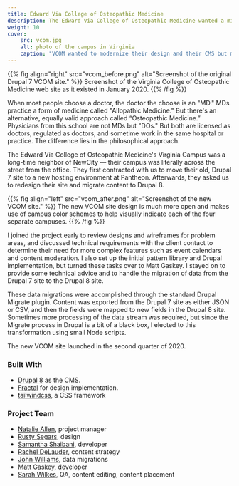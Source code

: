 ```yaml
---
title: Edward Via College of Osteopathic Medicine
description: The Edward Via College of Osteopathic Medicine wanted a migration from Drupal 7 to Drupal 8 … and to bring most of the existing content with them.
weight: 10
cover: 
    src: vcom.jpg
    alt: photo of the campus in Virginia
    caption: "VCOM wanted to modernize their design and their CMS but maintain most of the content and existing structure."
---
```


{{% fig align="right" src="vcom_before.png" alt="Screenshot of the original Drupal 7 VCOM site." %}}
  Screenshot of the Virginia College of Osteopathic Medicine web site as it existed in January 2020.
{{% /fig %}}

When most people choose a doctor, the doctor the choose is an "MD." MDs practice a form of medicine called "Allopathic Medicine." But there's an alternative, equally valid approach called “Osteopathic Medicine.” Physicians from this school are not MDs but "DOs." But both are licensed as doctors, regulated as doctors, and sometime work in the same hospital or practice. The difference lies in the philosophical approach. 

The Edward Via College of Osteopathic Medicine's Virginia Campus was a long-time neighbor of NewCity — their campus was literally across the street from the office. They first contracted with us to move their old, Drupal 7 site to a new hosting environment at Pantheon. Afterwards, they asked us to redesign their site and migrate content to Drupal 8. 

{{% fig align="left" src="vcom_after.png" alt="Screenshot of the new VCOM site." %}}
  The new VCOM site design is much more open and makes use of campus color schemes to help visually indicate each of the four separate campuses.
{{% /fig %}}

I joined the project early to review designs and wireframes for problem areas, and discussed technical requirements with the client contact to determine their need for more complex features such as event calendars and content moderation. I also set up the initial pattern library and Drupal implementation, but turned these tasks over to Matt Gaskey. I stayed on to provide some technical advice and to handle the migration of data from the Drupal 7 site to the Drupal 8 site. 

These data migrations were accomplished through the standard Drupal Migrate plugin. Content was exported from the Drupal 7 site as either JSON or CSV, and then the fields were mapped to new fields in the Drupal 8 site. Sometimes more processing of the data stream was required, but since the Migrate process in Drupal is a bit of a black box, I elected to this transformation using small Node scripts. 

The new VCOM site launched in the second quarter of 2020.


### Built With

- [Drupal 8](http://www.drupal.org) as the CMS.
- [Fractal](https://fractal.build/) for design implementation.
- [tailwindcss](https://tailwindcss.com/), a CSS framework

### Project Team

- [Natalie Allen](https://www.insidenewcity.com/team/view/natalie-brown), project manager
- [Rusty Segars](https://www.insidenewcity.com/team/view/rusty-segars), design
- [Samantha Shaibani](https://www.insidenewcity.com/team/view/samantha-shaibani), developer
- [Rachel DeLauder](https://www.insidenewcity.com/team/view/rachel-delauder), content strategy
- [John Williams](https://www.insidenewcity.com/team/view/john-williams), data migrations
- [Matt Gaskey](https://www.insidenewcity.com/team/view/matt-gaskey), developer
- [Sarah Wilkes](https://www.insidenewcity.com/team/view/sarah-wilkes), QA, content editing, content placement


